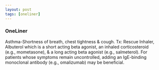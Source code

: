 ```yaml
---
layout: post
tags: [oneliner]
---
```



### OneLiner

Asthma-Shortness of breath, chest tightness & cough. Tx: Rescue Inhaler, Albuterol which is a short acting beta agonist, an inhaled corticosteroid (e.g., mometasone), & a long acting beta agonist (e.g., salmeterol). For patients whose symptoms remain uncontrolled, adding an IgE-binding monoclonal antibody (e.g., omalizumab) may be beneficial.
